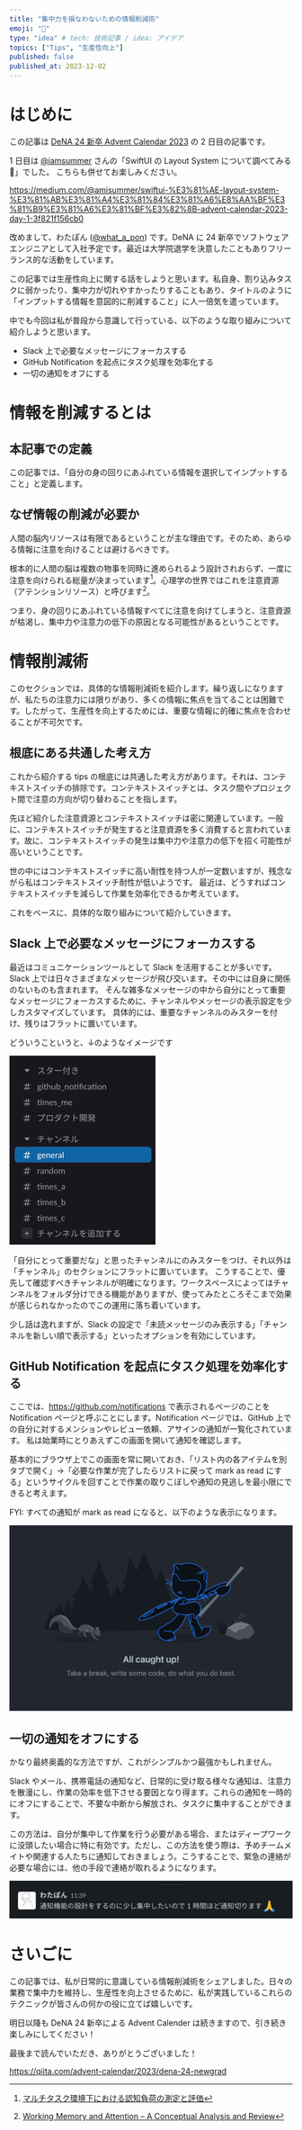 ```yaml
---
title: "集中力を損なわないための情報削減術"
emoji: "🦁"
type: "idea" # tech: 技術記事 / idea: アイデア
topics: ["Tips", "生産性向上"]
published: false
published_at: 2023-12-02
---
```


# はじめに

この記事は [DeNA 24 新卒 Advent Calendar 2023](https://qiita.com/advent-calendar/2023/dena-24-newgrad) の 2 日目の記事です。

1 日目は [@iamsummer](https://qiita.com/iamsummer) さんの「SwiftUI の Layout System について調べてみる🤔」でした。 こちらも併せてお楽しみください。

https://medium.com/@amisummer/swiftui-%E3%81%AE-layout-system-%E3%81%AB%E3%81%A4%E3%81%84%E3%81%A6%E8%AA%BF%E3%81%B9%E3%81%A6%E3%81%BF%E3%82%8B-advent-calendar-2023-day-1-3f821f156cb0

改めまして、わたぽん ([@what_a_pon](https://twitter.com/what_a_pon)) です。DeNA に 24 新卒でソフトウェアエンジニアとして入社予定です。最近は大学院退学を決意したこともありフリーランス的な活動をしています。

この記事では生産性向上に関する話をしようと思います。私自身、割り込みタスクに弱かったり、集中力が切れやすかったりすることもあり、タイトルのように「インプットする情報を意図的に削減すること」に人一倍気を遣っています。

中でも今回は私が普段から意識して行っている、以下のような取り組みについて紹介しようと思います。

- Slack 上で必要なメッセージにフォーカスする
- GitHub Notification を起点にタスク処理を効率化する
- 一切の通知をオフにする

# 情報を削減するとは

## 本記事での定義

この記事では、「自分の身の回りにあふれている情報を選択してインプットすること」と定義します。

## なぜ情報の削減が必要か

人間の脳内リソースは有限であるということが主な理由です。そのため、あらゆる情報に注意を向けることは避けるべきです。

根本的に人間の脳は複数の物事を同時に進められるよう設計されおらず、一度に注意を向けられる総量が決まっています[^1]。心理学の世界ではこれを注意資源（アテンションリソース）と呼びます[^2]。

つまり、身の回りにあふれている情報すべてに注意を向けてしまうと、注意資源が枯渇し、集中力や注意力の低下の原因となる可能性があるということです。

# 情報削減術

このセクションでは、具体的な情報削減術を紹介します。繰り返しになりますが、私たちの注意力には限りがあり、多くの情報に焦点を当てることは困難です。したがって、生産性を向上するためには、重要な情報に的確に焦点を合わせることが不可欠です。

## 根底にある共通した考え方

これから紹介する tips の根底には共通した考え方があります。それは、コンテキストスイッチの排除です。コンテキストスイッチとは、タスク間やプロジェクト間で注意の方向が切り替わることを指します。

先ほど紹介した注意資源とコンテキストスイッチは密に関連しています。一般に、コンテキストスイッチが発生すると注意資源を多く消費すると言われています。故に、コンテキストスイッチの発生は集中力や注意力の低下を招く可能性が高いということです。

世の中にはコンテキストスイッチに高い耐性を持つ人が一定数いますが、残念ながら私はコンテキストスイッチ耐性が低いようです。
最近は、どうすればコンテキストスイッチを減らして作業を効率化できるか考えています。

これをベースに、具体的な取り組みについて紹介していきます。

## Slack 上で必要なメッセージにフォーカスする

最近はコミュニケーションツールとして Slack を活用することが多いです。Slack 上では日々さまざまなメッセージが飛び交います。その中には自身に関係のないものも含まれます。
そんな雑多なメッセージの中から自分にとって重要なメッセージにフォーカスするために、チャンネルやメッセージの表示設定を少しカスタマイズしています。
具体的には、重要なチャンネルのみスターを付け、残りはフラットに置いています。

どういうこというと、↓のようなイメージです

![slack.png](/images/advent-calendar/slack-channel.png)

「自分にとって重要だな」と思ったチャンネルにのみスターをつけ、それ以外は「チャンネル」のセクションにフラットに置いています。
こうすることで、優先して確認すべきチャンネルが明確になります。ワークスペースによってはチャンネルをフォルダ分けできる機能がありますが、使ってみたところそこまで効果が感じられなかったのでこの運用に落ち着いています。

少し話は逸れますが、Slack の設定で「未読メッセージのみ表示する」「チャンネルを新しい順で表示する」といったオプションを有効にしています。

## GitHub Notification を起点にタスク処理を効率化する

ここでは、https://github.com/notifications で表示されるページのことを Notification ページと呼ぶことにします。Notification ページでは、GitHub 上での自分に対するメンションやレビュー依頼、アサインの通知が一覧化されています。
私は始業時にとりあえずこの画面を開いて通知を確認します。

基本的にブラウザ上でこの画面を常に開いておき、「リスト内の各アイテムを別タブで開く」→「必要な作業が完了したらリストに戻って mark as read にする」というサイクルを回すことで作業の取りこぼしや通知の見逃しを最小限にできると考えます。

FYI: すべての通知が mark as read になると、以下のような表示になります。

![img_3.png](/images/advent-calendar/github-notification-all-read.png)

## 一切の通知をオフにする

かなり最終奥義的な方法ですが、これがシンプルかつ最強かもしれません。

Slack やメール、携帯電話の通知など、日常的に受け取る様々な通知は、注意力を散漫にし、作業の効率を低下させる要因となり得ます。これらの通知を一時的にオフにすることで、不要な中断から解放され、タスクに集中することができます。

この方法は、自分が集中して作業を行う必要がある場合、またはディープワークに没頭したい場合に特に有効です。ただし、この方法を使う際は、予めチームメイトや関連する人たちに通知しておきましょう。こうすることで、緊急の連絡が必要な場合には、他の手段で連絡が取れるようになります。

![img_4.png](/images/advent-calendar/slack-focus-message.png)

# さいごに

この記事では、私が日常的に意識している情報削減術をシェアしました。日々の業務で集中力を維持し、生産性を向上させるために、私が実践しているこれらのテクニックが皆さんの何かの役に立てば嬉しいです。

明日以降も DeNA 24 新卒による Advent Calender は続きますので、引き続き楽しみにしてください！

最後まで読んでいただき、ありがとうございました！

https://qiita.com/advent-calendar/2023/dena-24-newgrad

[^1]: [マルチタスク環境下における認知負荷の測定と評価](https://cir.nii.ac.jp/crid/1520009409519091200)
[^2]: [Working Memory and Attention – A Conceptual Analysis and Review](https://www.ncbi.nlm.nih.gov/pmc/articles/PMC6688548/#:~:text=The%20idea%20of%20attention%20as,processes%2C%20depending%20on%20task%20demands.)

